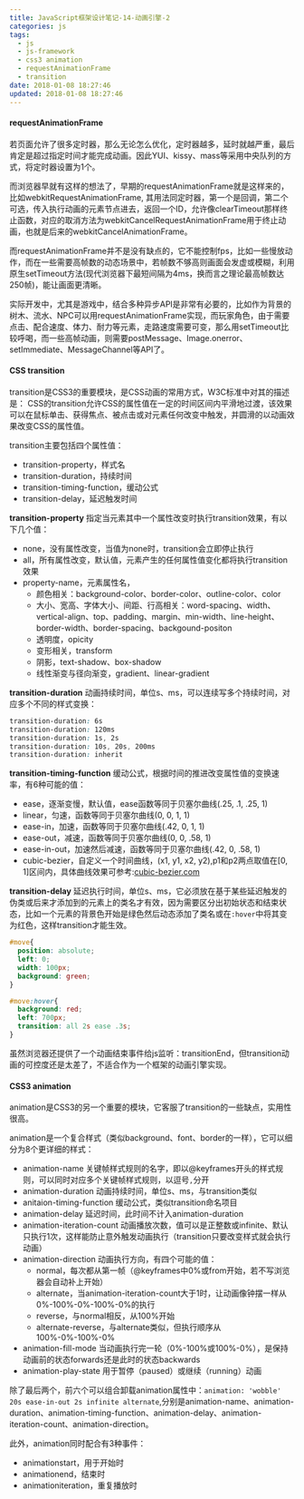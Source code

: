 ```yaml
---
title: JavaScript框架设计笔记-14-动画引擎-2
categories: js
tags:
  - js
  - js-framework
  - css3 animation
  - requestAnimationFrame
  - transition
date: 2018-01-08 18:27:46
updated: 2018-01-08 18:27:46
---
```


#### requestAnimationFrame
若页面允许了很多定时器，那么无论怎么优化，定时器越多，延时就越严重，最后肯定是超过指定时间才能完成动画。因此YUI、kissy、mass等采用中央队列的方式，将定时器设置为1个。

而浏览器早就有这样的想法了，早期的requestAnimationFrame就是这样来的，比如webkitRequestAnimationFrame, 其用法同定时器，第一个是回调，第二个可选，传入执行动画的元素节点进去，返回一个ID，允许像clearTimeout那样终止函数，对应的取消方法为webkitCancelRequestAnimationFrame用于终止动画，也就是后来的webkitCancelAnimationFrame。

而requestAnimationFrame并不是没有缺点的，它不能控制fps，比如一些慢放动作，而在一些需要高帧数的动态场景中，若帧数不够高则画面会发虚或模糊，利用原生setTimeout方法(现代浏览器下最短间隔为4ms，换而言之理论最高帧数达250帧)，能让画面更清晰。

实际开发中，尤其是游戏中，结合多种异步API是非常有必要的，比如作为背景的树木、流水、NPC可以用requestAnimationFrame实现，而玩家角色，由于需要点击、配合速度、体力、耐力等元素，走路速度需要可变，那么用setTimeout比较呼喝，而一些高帧动画，则需要postMessage、Image.onerror、setImmediate、MessageChannel等API了。

#### CSS transition
transition是CSS3的重要模块，是CSS动画的常用方式，W3C标准中对其的描述是：
CSS的transition允许CSS的属性值在一定的时间区间内平滑地过渡，该效果可以在鼠标单击、获得焦点、被点击或对元素任何改变中触发，并圆滑的以动画效果改变CSS的属性值。

transition主要包括四个属性值：
- transition-property，样式名
- transition-duration，持续时间
- transition-timing-function，缓动公式
- transition-delay，延迟触发时间

**transition-property**
指定当元素其中一个属性改变时执行transition效果，有以下几个值：
- none，没有属性改变，当值为none时，transition会立即停止执行
- all，所有属性改变，默认值，元素产生的任何属性值变化都将执行transition效果
- property-name，元素属性名，
  - 颜色相关：background-color、border-color、outline-color、color
  - 大小、宽高、字体大小、间距、行高相关：word-spacing、width、vertical-align、top、padding、margin、min-width、line-height、border-width、border-spacing、backgound-positon
  - 透明度，opicity
  - 变形相关，transform
  - 阴影，text-shadow、box-shadow
  - 线性渐变与径向渐变，gradient、linear-gradient

**transition-duration**
动画持续时间，单位s、ms，可以连续写多个持续时间，对应多个不同的样式变换：
```css
transition-duration: 6s
transition-duration: 120ms
transition-duration: 1s, 2s
transition-duration: 10s, 20s, 200ms
transition-duration: inherit
```

**transition-timing-function**
缓动公式，根据时间的推进改变属性值的变换速率，有6种可能的值：
- ease，逐渐变慢，默认值，ease函数等同于贝塞尔曲线(.25, .1, .25, 1)
- linear，匀速，函数等同于贝塞尔曲线(0, 0, 1, 1)
- ease-in，加速，函数等同于贝塞尔曲线(.42, 0, 1, 1)
- ease-out，减速，函数等同于贝塞尔曲线(0, 0, .58, 1)
- ease-in-out，加速然后减速，函数等同于贝塞尔曲线(.42, 0, .58, 1)
- cubic-bezier，自定义一个时间曲线，(x1, y1, x2, y2),p1和p2两点取值在[0, 1]区间内，具体曲线效果可参考:[cubic-bezier.com](http://cubic-bezier.com/#.17,.67,.83,.67)

**transition-delay**
延迟执行时间，单位s、ms，它必须放在基于某些延迟触发的伪类或后来才添加到的元素上的类名才有效，因为需要区分出初始状态和结束状态，比如一个元素的背景色开始是绿色然后动态添加了类名或在`:hover`中将其变为红色，这样transition才能生效。
```css
#move{
  position: absolute;
  left: 0;
  width: 100px;
  background: green;
}

#move:hover{
  background: red;
  left: 700px;
  transition: all 2s ease .3s;
}
```
虽然浏览器还提供了一个动画结束事件给js监听：transitionEnd，但transition动画的可控度还是太差了，不适合作为一个框架的动画引擎实现。

#### CSS3 animation
animation是CSS3的另一个重要的模块，它客服了transition的一些缺点，实用性很高。

animation是一个复合样式（类似background、font、border的一样），它可以细分为8个更详细的样式：
- animation-name
  关键帧样式规则的名字，即以@keyframes开头的样式规则，可以同时对应多个关键帧样式规则，以逗号`,`分开
- animation-duration
  动画持续时间，单位s、ms，与transition类似
- anitaion-timing-function
  缓动公式，类似transition命名项目
- animation-delay
  延迟时间，此时间不计入animation-duration
- animation-iteration-count
  动画播放次数，值可以是正整数或infinite、默认只执行1次，这样能防止意外触发动画执行（transition只要改变样式就会执行动画）
- animation-direction
  动画执行方向，有四个可能的值：
  - normal，每次都从第一帧（@keyframes中0%或from开始，若不写浏览器会自动补上开始）
  - alternate，当animation-iteration-count大于1时，让动画像钟摆一样从0%-100%-0%-100%-0%的执行
  - reverse，与normal相反，从100%开始
  - alternate-reverse，与alternate类似，但执行顺序从100%-0%-100%-0%
- animation-fill-mode
  当动画执行完一轮（0%-100%或100%-0%），是保持动画前的状态forwards还是此时的状态backwards
- animation-play-state
  用于暂停（paused）或继续（running）动画

除了最后两个，前六个可以组合卸载animation属性中：`animation: 'wobble' 20s ease-in-out 2s infinite alternate`,分别是animation-name、animation-duration、animation-timing-function、animation-delay、animation-iteration-count、animation-direction。

此外，animation同时配合有3种事件：
- animationstart，用于开始时
- animationend，结束时
- animationiteration，重复播放时
